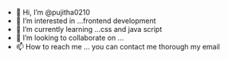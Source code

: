 - 👋 Hi, I’m @pujitha0210
- 👀 I’m interested in ...frontend development
- 🌱 I’m currently learning ...css and java script
- 💞️ I’m looking to collaborate on ...
- 📫 How to reach me ... you can contact me thorough my email

<!---
pujitha0210/pujitha0210 is a ✨ special ✨ repository because its `README.md` (this file) appears on your GitHub profile.
You can click the Preview link to take a look at your changes.
--->
